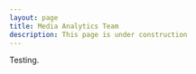 ```yaml
---
layout: page
title: Media Analytics Team
description: This page is under construction
---
```

Testing.
